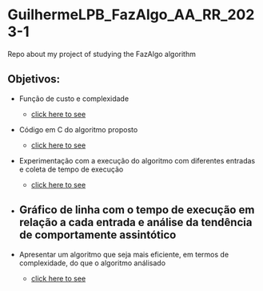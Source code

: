 # GuilhermeLPB_FazAlgo_AA_RR_2023-1
 Repo about my project of studying the FazAlgo algorithm

## Objetivos:
- Função de custo e complexidade
  - [click here to see](./files/complexity_cost-function.md)
- Código em C do algoritmo proposto
  - [click here to see](./code/main.c)
- Experimentação com a execução do algoritmo com diferentes entradas e coleta de tempo de execução
  - [click here to see](./files/testsresults.md)

- Gráfico de linha com o tempo de execução em relação a cada entrada e análise da tendência de comportamente assintótico
  - 
- Apresentar um algoritmo que seja mais eficiente, em termos de complexidade, do que o algoritmo análisado
  - [click here to see](./)